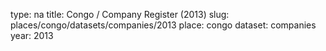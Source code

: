 type: na
title: Congo / Company Register (2013)
slug: places/congo/datasets/companies/2013
place: congo
dataset: companies
year: 2013

